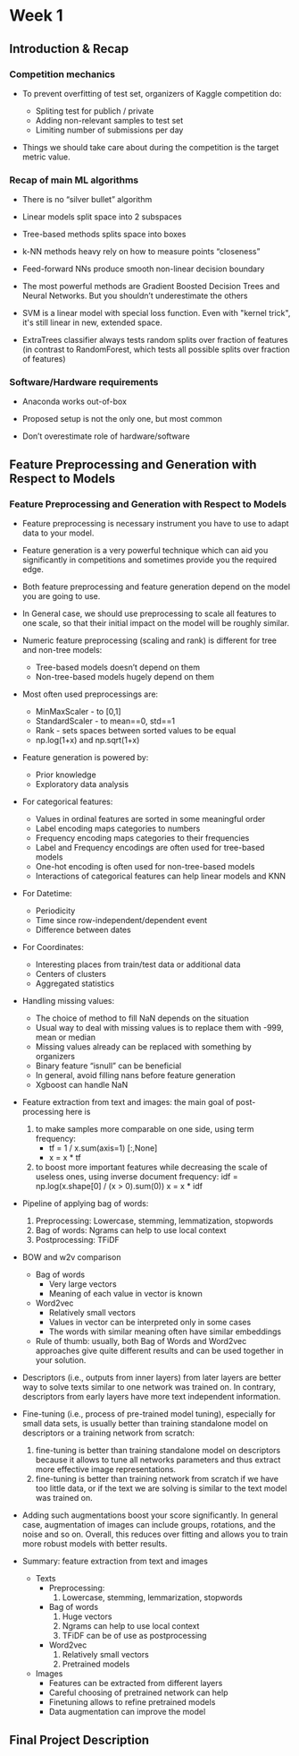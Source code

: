 # Week 1
## Introduction & Recap
### Competition mechanics

* To prevent overfitting of test set, organizers of Kaggle competition do:
	
	* Spliting test for publich / private
	* Adding non-relevant samples to test set
	* Limiting number of submissions per day

* Things we should take care about during the competition is the target metric value.

### Recap of main ML algorithms
	
* There is no “silver bullet” algorithm
	
* Linear models split space into 2 subspaces
	
* Tree-based methods splits space into boxes
	
* k-NN methods heavy rely on how to measure points “closeness”
	
* Feed-forward NNs produce smooth non-linear decision boundary
	
* The most powerful methods are Gradient Boosted Decision Trees and Neural Networks. But you shouldn’t underestimate the others

* SVM is a linear model with special loss function. Even with "kernel trick", it's still linear in new, extended space.

* ExtraTrees classifier always tests random splits over fraction of features (in contrast to RandomForest, which tests all possible splits over fraction of features)
	
### Software/Hardware requirements

* Anaconda works out-of-box
	
* Proposed setup is not the only one, but most common
	
* Don’t overestimate role of hardware/software

## Feature Preprocessing and Generation with Respect to Models

### Feature Preprocessing and Generation with Respect to Models

* Feature preprocessing is necessary instrument you have to use to adapt data to your model. 
	
* Feature generation is a very powerful technique which can aid you significantly in competitions and sometimes provide you the required edge.
	
* Both feature preprocessing and feature generation depend on the model you are going to use.
	
* In General case, we should use preprocessing to scale all features to one scale, so that their initial impact on the model will be roughly similar.
	
* Numeric feature preprocessing (scaling and rank) is different for tree and non-tree models:
		
	* Tree-based models doesn’t depend on them
	* Non-tree-based models hugely depend on them
	
* Most often used preprocessings are:
		
	* MinMaxScaler - to [0,1]
	* StandardScaler - to mean==0, std==1
	* Rank - sets spaces between sorted values to be equal
	* np.log(1+x) and np.sqrt(1+x)
	
* Feature generation is powered by:
	
	* Prior knowledge
	* Exploratory data analysis
	
* For categorical features:

	* Values in ordinal features are sorted in some meaningful order
	* Label encoding maps categories to numbers
	* Frequency encoding maps categories to their frequencies
	* Label and Frequency encodings are often used for tree-based models
	* One-hot encoding is often used for non-tree-based models
	* Interactions of categorical features can help linear models and KNN
	
* For Datetime:

	* Periodicity
	* Time since row-independent/dependent event
	* Difference between dates
	
* For Coordinates:

	* Interesting places from train/test data or additional data
	* Centers of clusters
	* Aggregated statistics

* Handling missing values: 
	
	* The choice of method to fill NaN depends on the situation
	* Usual way to deal with missing values is to replace them with -999, mean or median
	* Missing values already can be replaced with something by organizers
	* Binary feature “isnull” can be beneficial
	* In general, avoid filling nans before feature generation
	* Xgboost can handle NaN

* Feature extraction from text and images: the main goal of post-processing here is 
	1. to make samples more comparable on one side, using term frequency: 
		* tf = 1 / x.sum(axis=1) [:,None]
		* x = x * tf
	2.  to boost more important features while decreasing the scale of useless ones, using inverse document frequency:
		idf = np.log(x.shape[0] / (x > 0).sum(0)) 
		x = x * idf
		
* Pipeline of applying bag of words:
	
	1. Preprocessing: Lowercase, stemming, lemmatization, stopwords
	2. Bag of words: Ngrams can help to use local context
	3. Postprocessing: TFiDF
	
* BOW and w2v comparison
	* Bag of words
		* Very large vectors
		* Meaning of each value in vector is known
	* Word2vec
		* Relatively small vectors
		* Values in vector can be interpreted only in some cases
		* The words with similar meaning often have similar embeddings
	* Rule of thumb: usually, both Bag of Words and Word2vec approaches give quite different results and can be used together in your solution.
	
* Descriptors (i.e., outputs from inner layers) from later layers are better way to solve texts similar to one network was trained on. In contrary, descriptors from early layers have more text independent information. 

* Fine-tuning (i.e.,  process of pre-trained model tuning), especially for small data sets, is usually better than training standalone model on descriptors or a training network from scratch: 
	1. fine-tuning is better than training standalone model on descriptors because it allows to tune all networks parameters and thus extract more effective image representations.
	2. fine-tuning is better than training network from scratch if we have too little data, or if the text we are solving is similar to the text model was trained on.

* Adding such augmentations boost your score significantly. In general case, augmentation of images can include groups, rotations, and the noise and so on. Overall, this reduces over fitting and allows you to train more robust models with better results.
	
* Summary: feature extraction from text and images

	* Texts
		* Preprocessing: 
			1. Lowercase, stemming, lemmarization, stopwords 
		* Bag of words
			1. Huge vectors
			2. Ngrams can help to use local context
			3. TFiDF can be of use as postprocessing
		* Word2vec
			1. Relatively small vectors
			2. Pretrained models
	* Images
		* Features can be extracted from different layers
		* Careful choosing of pretrained network can help
		* Finetuning allows to refine pretrained models
		* Data augmentation can improve the model
		
## Final Project Description
